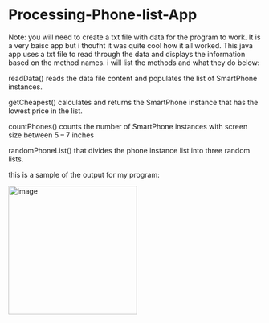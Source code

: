 # Processing-Phone-list-App
Note: you will need to create a txt file with data for the program to work.
It is a very baisc app but i thoufht it was quite cool how it all worked.
This java app uses a txt file to read through the data and displays the information based on the method names. i will list the methods and what they do below:

 readData() reads the data file content and populates the list of SmartPhone instances.
 
 getCheapest() calculates and returns the SmartPhone instance that has the lowest price in the list.
 
 countPhones() counts the number of SmartPhone instances with screen size between 5 – 7 inches 
 
 randomPhoneList() that divides the phone instance list into three random lists.
 
 this is a sample of the output for my program: 
 
 <img width="256" alt="image" src="https://github.com/Slade1995/Processing-Phone-list-App/assets/115507834/bb0c03ec-b6f2-4cce-ba4c-db0d6d48825b">

